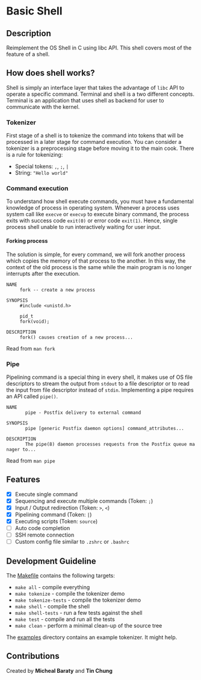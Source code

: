 # Basic Shell

## Description

Reimplement the OS Shell in C using libc API. This shell covers most of the feature of a shell.

## How does shell works?

Shell is simply an interface layer that takes the advantage of `libc` API to operate a specific command. Terminal and shell is a two different concepts. Terminal is an application that uses shell as backend for user to communicate with the kernel.

### Tokenizer

First stage of a shell is to tokenize the command into tokens that will be processed in a later stage for command execution. You can consider a tokenizer is a preprocessing stage before moving it to the main cook. There is a rule for tokenizing:

- Special tokens: `,`, `;`, `|`
- String: `"Hello world"`

### Command execution

To understand how shell execute commands, you must have a fundamental knowledge of process in operating system. Whenever a process uses system call like `execve` or `execvp` to execute binary command, the process exits with success code `exit(0)` or error code `exit(1)`. Hence, single process shell unable to run interactively waiting for user input.

#### Forking process

The solution is simple, for every command, we will fork another process which copies the memory of that process to the another. In this way, the context of the old process is the same while the main program is no longer interrupts after the execution.

```
NAME
     fork -- create a new process

SYNOPSIS
     #include <unistd.h>

     pid_t
     fork(void);

DESCRIPTION
     fork() causes creation of a new process...
```

Read from `man fork`

### Pipe

Pipelining command is a special thing in every shell, it makes use of OS file descriptors to stream the output from `stdout` to a file descriptor or to read the input from file descriptor instead of `stdin`. Implementing a pipe requires an API called `pipe()`.

```
NAME
       pipe - Postfix delivery to external command

SYNOPSIS
       pipe [generic Postfix daemon options] command_attributes...

DESCRIPTION
       The pipe(8) daemon processes requests from the Postfix queue ma
nager to...
```

Read from `man pipe`

## Features

- [x] Execute single command
- [x] Sequencing and execute multiple commands (Token: `;`)
- [x] Input / Output redirection (Token: `>`, `<`)
- [x] Pipelining command (Token: `|`)
- [x] Executing scripts (Token: `source`)
- [ ] Auto code completion
- [ ] SSH remote connection
- [ ] Custom config file similar to `.zshrc` or `.bashrc`

## Development Guideline

The [Makefile](Makefile) contains the following targets:

- `make all` - compile everything
- `make tokenize` - compile the tokenizer demo
- `make tokenize-tests` - compile the tokenizer demo
- `make shell` - compile the shell
- `make shell-tests` - run a few tests against the shell
- `make test` - compile and run all the tests
- `make clean` - perform a minimal clean-up of the source tree

The [examples](examples/) directory contains an example tokenizer. It might help.

## Contributions

Created by **Micheal Baraty** and **Tin Chung**
